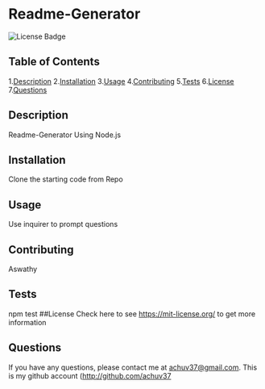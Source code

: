 # Readme-Generator
![License Badge](https://img.shields.io/badge/License-MIT-yellow.svg)
## Table of Contents 
1.[Description](#description)
2.[Installation](#installation)
3.[Usage](#usage)
4.[Contributing](#contributing)
5.[Tests](#tests)
6.[License](#license)
7.[Questions](#questions)

## Description
Readme-Generator Using Node.js
## Installation
Clone the starting code from Repo
## Usage
Use inquirer to prompt questions
## Contributing
Aswathy
## Tests
npm test
##License
Check here to see https://mit-license.org/ to get more information

## Questions
If you have any questions, please contact me at achuv37@gmail.com.
This is my github account (http://github.com/achuv37

